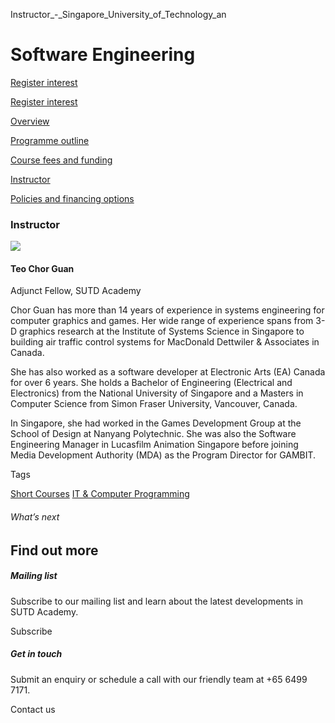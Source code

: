 Instructor_-_Singapore_University_of_Technology_an



Software Engineering
====================

[Register interest](/admissions/academy/short-courses/short-courses-register-your-interest/?coursename=software-engineering)

[Register interest](/admissions/academy/short-courses/short-courses-register-your-interest/?coursename=software-engineering)

[Overview](/course/software-engineering/#tabs)

[Programme outline](/course/software-engineering/programme-outline/#tabs)

[Course fees and funding](/course/software-engineering/course-fees-and-funding/#tabs)

[Instructor](/course/software-engineering/instructor/#tabs)

[Policies and financing options](/course/software-engineering/policies-and-financing-options/#tabs)

### Instructor

![](https://www.sutd.edu.sg/wp-content/uploads/2024/12/Chor-Guan_1557081.jpg?w=120)

#### **Teo Chor Guan**

Adjunct Fellow, SUTD Academy

Chor Guan has more than 14 years of experience in systems engineering for computer graphics and games. Her wide range of experience spans from 3-D graphics research at the Institute of Systems Science in Singapore to building air traffic control systems for MacDonald Dettwiler & Associates in Canada.

She has also worked as a software developer at Electronic Arts (EA) Canada for over 6 years. She holds a Bachelor of Engineering (Electrical and Electronics) from the National University of Singapore and a Masters in Computer Science from Simon Fraser University, Vancouver, Canada.

In Singapore, she had worked in the Games Development Group at the School of Design at Nanyang Polytechnic. She was also the Software Engineering Manager in Lucasfilm Animation Singapore before joining Media Development Authority (MDA) as the Program Director for GAMBIT.

Tags

[Short Courses](/admissions/academy/courses-and-modules/?academy-type-course=780)
[IT & Computer Programming](/admissions/academy/courses-and-modules/?discipline=929)

###### What’s next

Find out more
-------------

##### Mailing list

Subscribe to our mailing list and learn about the latest developments in SUTD Academy.

Subscribe

##### Get in touch

Submit an enquiry or schedule a call with our friendly team at +65 6499 7171.

Contact us

